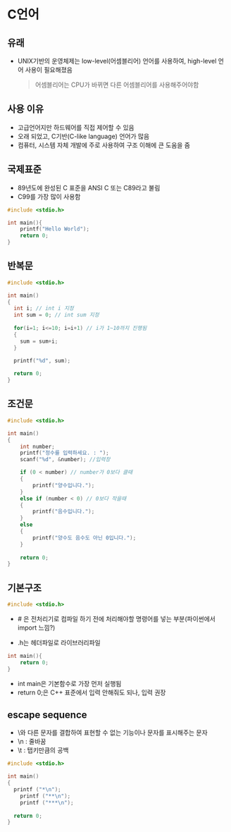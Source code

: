 # C언어

## 유래

- UNIX기반의 운영체제는 low-level(어셈블리어) 언어를 사용하여, high-level 언어 사용이 필요해졌음
  > 어셈블리어는 CPU가 바뀌면 다른 어셈블리어를 사용해주어야함

## 사용 이유

- 고급언어지만 하드웨어를 직접 제어할 수 있음
- 오래 되었고, C기반(C-like language) 언어가 많음
- 컴퓨터, 시스템 자체 개발에 주로 사용하여 구조 이해에 큰 도움을 줌

## 국제표준

- 89년도에 완성된 C 표준을 ANSI C 또는 C89라고 불림
- C99를 가장 많이 사용함

```C
#include <stdio.h>

int main(){
    printf("Hello World");
    return 0;
}
```

## 반복문

``` C
#include <stdio.h>

int main()
{  
  int i; // int i 지정
  int sum = 0; // int sum 지정
  
  for(i=1; i<=10; i=i+1) // i가 1~10까지 진행됨
  {
    sum = sum+i;
  }
  
  printf("%d", sum);

  return 0;
}
```

## 조건문

``` C
#include <stdio.h>

int main()
{
	int number;  
	printf("정수를 입력하세요. : ");
	scanf("%d", &number); //입력창

	if (0 < number) // number가 0보다 클때
	{
		printf("양수입니다.");
	}
	else if (number < 0) // 0보다 작을때
	{
		printf("음수입니다.");
	}
	else
	{
		printf("양수도 음수도 아닌 0입니다.");
	}
	
	return 0;
}
```

## 기본구조

``` C
#include <stdio.h>
```

- &#35; 은 전처리기로 컴파일 하기 전에 처리해야할 명령어를 넣는 부분(파이썬에서 import 느낌?)

- .h는 헤더파일로 라이브러리파일

``` C
int main(){
	return 0;
}
```

- int main은 기본함수로 가장 먼저 실행됨
- return 0;은 C++ 표준에서 입력 안해줘도 되나, 입력 권장

## escape sequence

- \와 다른 문자를 결합하여 표현할 수 없는 기능이나 문자를 표시해주는 문자
- \n : 줄바꿈
- \t : 탭키만큼의 공백

```C
#include <stdio.h>

int main()
{
  printf ("*\n");
	printf ("**\n");
	printf ("***\n");
  
  return 0;
}
```